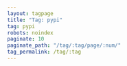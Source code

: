 ```yaml
---
layout: tagpage
title: "Tag: pypi"
tag: pypi
robots: noindex
paginate: 10
paginate_path: "/tag/:tag/page/:num/"
tag_permalink: /tag/:tag
---
```

